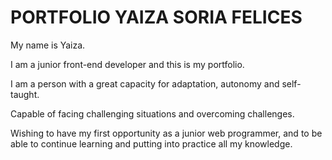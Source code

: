 # PORTFOLIO YAIZA SORIA FELICES

My name is Yaiza.

I am a junior front-end developer and this is my portfolio.

I am a person with a great capacity for adaptation, autonomy and self-taught.

Capable of facing challenging situations and overcoming challenges.

Wishing to have my first opportunity as a junior web programmer, and to be able to continue learning and putting into practice all my knowledge.
